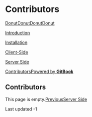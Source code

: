 # Contributors

[Donut]()[Donut]()[Donut]()[Donut]()

[Introduction]()

[Installation](installation.md)

[Client-Side](client-side.md)

[Server Side](server-side.md)

[Contributors](contributors.md)[Powered by **GitBook**](https://www.gitbook.com/?utm_source=content&utm_medium=trademark&utm_campaign=lakshya-khera)

## Contributors

This page is empty.[PreviousServer Side](server-side.md)

Last updated -1

